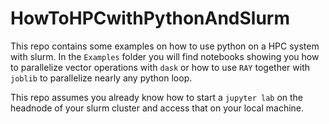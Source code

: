 # HowToHPCwithPythonAndSlurm

This repo contains some examples on how to use python on a HPC system with slurm.
In the `Examples` folder you will find notebooks showing you how to parallelize vector
operations with ``dask`` or how to use ``RAY`` together with `joblib` to parallelize
nearly any python loop.

This repo assumes you already know how to start a ``jupyter lab`` on the
headnode of your slurm cluster and access that on your local machine.
